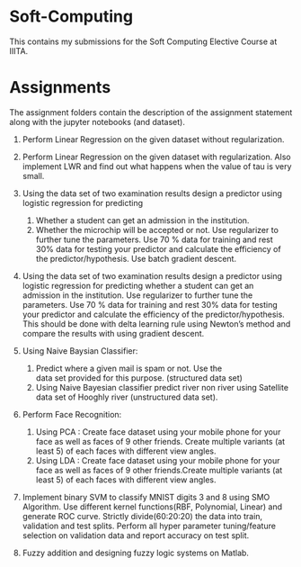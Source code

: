 # Soft-Computing

This contains my submissions for the Soft Computing Elective Course at IIITA.

# Assignments

The assignment folders contain the description of the assignment statement along with the jupyter notebooks (and dataset).
 
1. Perform Linear Regression on the given dataset without regularization.

2. Perform Linear Regression on the given dataset with regularization. 
Also implement LWR and find out what happens when the value of tau is very small.

3. Using the data set of two examination results design a predictor using logistic 
regression for predicting
    1. Whether a student can get an admission in the institution. 
    2. Whether the microchip will be accepted or not.
Use regularizer to further tune the parameters. Use 70 % data for training and rest 30% data 
for testing your predictor and calculate the efficiency of the predictor/hypothesis. Use batch gradient descent.

4. Using the data set of two examination results design a predictor using logistic regression 
for predicting whether a student can get an admission in the institution. Use regularizer to 
further tune the parameters. Use 70 % data for training and rest 30% data for testing your 
predictor and calculate the efficiency of the predictor/hypothesis. 
This should be done with delta learning rule using Newton’s method and compare the 
results with using gradient descent. 

5. Using Naive Baysian Classifier:
    1. Predict   where   a   given   mail   is   spam   or   not.   Use   the  
data set provided for this purpose. (structured data set) 
    2. Using Naive Bayesian classifier predict river non river using Satellite data set of 
Hooghly river (unstructured data set). 

6. Perform Face Recognition:
    1. Using PCA : Create face   dataset   using   your   mobile   phone   for   your  face   as   well   as   faces   of   9 other   friends.   Create   multiple   variants   (at   least   5)   of   each  faces with different view angles. 
    2. Using LDA : Create face dataset using your mobile phone for your face as well as faces of 9 other friends.Create multiple variants (at least 5) of each faces with different view angles.

7. Implement binary SVM to classify MNIST digits 3 and 8 using SMO Algorithm. Use 
different kernel functions(RBF, Polynomial, Linear) and generate ROC curve. Strictly 
divide(60:20:20) the data into train, validation and test splits. Perform all hyper 
parameter tuning/feature selection on validation data and report accuracy on test split.

8. Fuzzy addition and designing fuzzy logic systems on Matlab.
